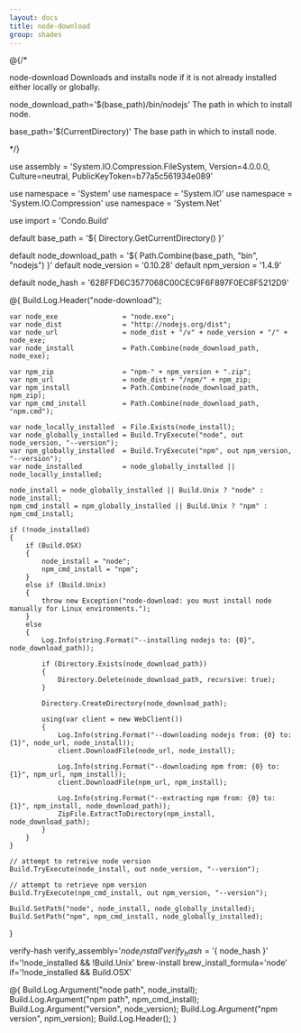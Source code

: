 ```yaml
---
layout: docs
title: node-download
group: shades
---
```


@{/*

node-download
    Downloads and installs node if it is not already installed either locally or globally.

node_download_path='$(base_path)/bin/nodejs'
    The path in which to install node.

base_path='$(CurrentDirectory)'
    The base path in which to install node.

*/}

use assembly = 'System.IO.Compression.FileSystem, Version=4.0.0.0, Culture=neutral, PublicKeyToken=b77a5c561934e089'

use namespace = 'System'
use namespace = 'System.IO'
use namespace = 'System.IO.Compression'
use namespace = 'System.Net'

use import = 'Condo.Build'

default base_path               = '${ Directory.GetCurrentDirectory() }'

default node_download_path      = '${ Path.Combine(base_path, "bin", "nodejs") }'
default node_version            = '0.10.28'
default npm_version             = '1.4.9'

default node_hash               = '628FFD6C3577068C00CEC9F6F897F0EC8F5212D9'

@{
    Build.Log.Header("node-download");

    var node_exe                = "node.exe";
    var node_dist               = "http://nodejs.org/dist";
    var node_url                = node_dist + "/v" + node_version + "/" + node_exe;
    var node_install            = Path.Combine(node_download_path, node_exe);

    var npm_zip                 = "npm-" + npm_version + ".zip";
    var npm_url                 = node_dist + "/npm/" + npm_zip;
    var npm_install             = Path.Combine(node_download_path, npm_zip);
    var npm_cmd_install         = Path.Combine(node_download_path, "npm.cmd");

    var node_locally_installed  = File.Exists(node_install);
    var node_globally_installed = Build.TryExecute("node", out node_version, "--version");
    var npm_globally_installed  = Build.TryExecute("npm", out npm_version, "--version");
    var node_installed          = node_globally_installed || node_locally_installed;

    node_install = node_globally_installed || Build.Unix ? "node" : node_install;
    npm_cmd_install = npm_globally_installed || Build.Unix ? "npm" : npm_cmd_install;

    if (!node_installed)
    {
        if (Build.OSX)
        {
            node_install = "node";
            npm_cmd_install = "npm";
        }
        else if (Build.Unix)
        {
            throw new Exception("node-download: you must install node manually for Linux environments.");
        }
        else
        {
            Log.Info(string.Format("--installing nodejs to: {0}", node_download_path));

            if (Directory.Exists(node_download_path))
            {
                Directory.Delete(node_download_path, recursive: true);
            }

            Directory.CreateDirectory(node_download_path);

            using(var client = new WebClient())
            {
                Log.Info(string.Format("--downloading nodejs from: {0} to: {1}", node_url, node_install));
                client.DownloadFile(node_url, node_install);

                Log.Info(string.Format("--downloading npm from: {0} to: {1}", npm_url, npm_install));
                client.DownloadFile(npm_url, npm_install);

                Log.Info(string.Format("--extracting npm from: {0} to: {1}", npm_install, node_download_path));
                ZipFile.ExtractToDirectory(npm_install, node_download_path);
            }
        }
    }

    // attempt to retreive node version
    Build.TryExecute(node_install, out node_version, "--version");

    // attempt to retrieve npm version
    Build.TryExecute(npm_cmd_install, out npm_version, "--version");

    Build.SetPath("node", node_install, node_globally_installed);
    Build.SetPath("npm", npm_cmd_install, node_globally_installed);
}

verify-hash verify_assembly='${ node_install }' verify_hash='${ node_hash }' if='!node_installed && !Build.Unix'
brew-install brew_install_formula='node' if='!node_installed && Build.OSX'

@{
    Build.Log.Argument("node path", node_install);
    Build.Log.Argument("npm path", npm_cmd_install);
    Build.Log.Argument("version", node_version);
    Build.Log.Argument("npm version", npm_version);
    Build.Log.Header();
}